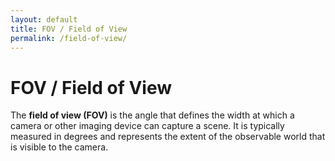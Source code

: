 ```yaml
---
layout: default
title: FOV / Field of View
permalink: /field-of-view/
---
```


# FOV / Field of View

The **field of view (FOV)** is the angle that defines the width at which a camera or other imaging device can capture a scene. It is typically measured in degrees and represents the extent of the observable world that is visible to the camera.